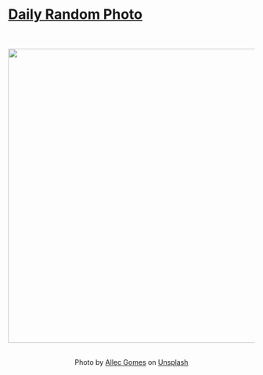 # [Daily Random Photo](https://www.dailyrandomphoto.com/)

<div align="center">
  <br>
  <br>
  <a href="https://www.dailyrandomphoto.com/p/2025/2025-05-19/"><img src="https://images.unsplash.com/photo-1745294279347-e1bcbcb30f8c?crop=entropy&cs=tinysrgb&fit=max&fm=jpg&ixid=M3w3NzUwOHwwfDF8cmFuZG9tfHx8fHx8fHx8MTc0NzYxNTg0MXw&ixlib=rb-4.1.0&q=80&w=1080" width="600px"></a>
  <br>
  <br>
  <p class="has-text-grey">Photo by <a href="https://unsplash.com/@allecgomes?utm_source=Daily%20Random%20Photo&amp;utm_medium=referral" target="_blank" rel="noopener noreferrer">Allec Gomes</a> on <a href="https://unsplash.com/photos/golden-sunlight-reflects-on-rippling-water-wsdQhwq66Kc?utm_source=Daily%20Random%20Photo&amp;utm_medium=referral" target="_blank" rel="noopener noreferrer">Unsplash</a></p>
</div>
